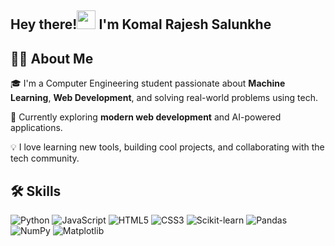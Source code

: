 <h2> Hey there!<img src="https://media.giphy.com/media/hvRJCLFzcasrR4ia7z/giphy.gif" width="30"> I'm Komal Rajesh Salunkhe</h2>

## 👩‍💻 About Me

🎓 I'm a Computer Engineering student passionate about **Machine Learning**, **Web Development**, and solving real-world problems using tech.

🚀 Currently exploring **modern web development** and AI-powered applications.

💡 I love learning new tools, building cool projects, and collaborating with the tech community.



## 🛠 Skills
 
![Python](https://img.shields.io/badge/Python-3670A0?style=for-the-badge&logo=python&logoColor=white)
![JavaScript](https://img.shields.io/badge/JavaScript-F7DF1E?style=for-the-badge&logo=javascript&logoColor=black)
![HTML5](https://img.shields.io/badge/HTML5-E34F26?style=for-the-badge&logo=html5&logoColor=white)
![CSS3](https://img.shields.io/badge/CSS3-1572B6?style=for-the-badge&logo=css3&logoColor=white)
![Scikit-learn](https://img.shields.io/badge/Scikit--learn-F7931E?style=for-the-badge&logo=scikit-learn&logoColor=white)
![Pandas](https://img.shields.io/badge/Pandas-150458?style=for-the-badge&logo=pandas&logoColor=white)
![NumPy](https://img.shields.io/badge/NumPy-013243?style=for-the-badge&logo=numpy&logoColor=white)
![Matplotlib](https://img.shields.io/badge/Matplotlib-11557C?style=for-the-badge&logo=matplotlib&logoColor=white)















